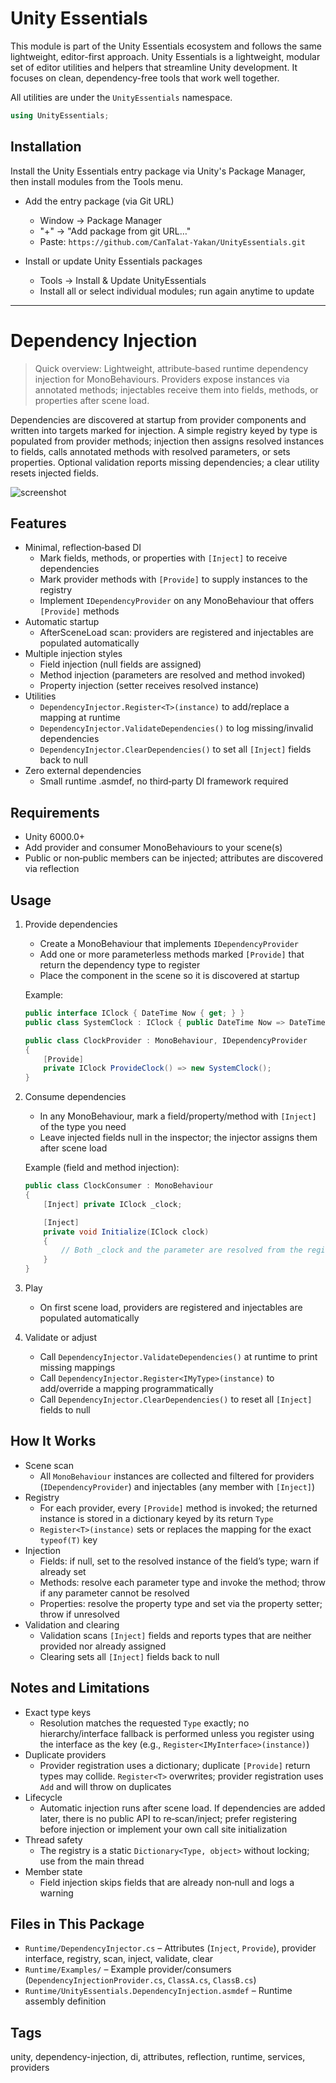 # Unity Essentials

This module is part of the Unity Essentials ecosystem and follows the same lightweight, editor-first approach.
Unity Essentials is a lightweight, modular set of editor utilities and helpers that streamline Unity development. It focuses on clean, dependency-free tools that work well together.

All utilities are under the `UnityEssentials` namespace.

```csharp
using UnityEssentials;
```

## Installation

Install the Unity Essentials entry package via Unity's Package Manager, then install modules from the Tools menu.

- Add the entry package (via Git URL)
    - Window → Package Manager
    - "+" → "Add package from git URL…"
    - Paste: `https://github.com/CanTalat-Yakan/UnityEssentials.git`

- Install or update Unity Essentials packages
    - Tools → Install & Update UnityEssentials
    - Install all or select individual modules; run again anytime to update

---

# Dependency Injection

> Quick overview: Lightweight, attribute‑based runtime dependency injection for MonoBehaviours. Providers expose instances via annotated methods; injectables receive them into fields, methods, or properties after scene load.

Dependencies are discovered at startup from provider components and written into targets marked for injection. A simple registry keyed by type is populated from provider methods; injection then assigns resolved instances to fields, calls annotated methods with resolved parameters, or sets properties. Optional validation reports missing dependencies; a clear utility resets injected fields.

![screenshot](Documentation/Screenshot.png)

## Features
- Minimal, reflection‑based DI
  - Mark fields, methods, or properties with `[Inject]` to receive dependencies
  - Mark provider methods with `[Provide]` to supply instances to the registry
  - Implement `IDependencyProvider` on any MonoBehaviour that offers `[Provide]` methods
- Automatic startup
  - AfterSceneLoad scan: providers are registered and injectables are populated automatically
- Multiple injection styles
  - Field injection (null fields are assigned)
  - Method injection (parameters are resolved and method invoked)
  - Property injection (setter receives resolved instance)
- Utilities
  - `DependencyInjector.Register<T>(instance)` to add/replace a mapping at runtime
  - `DependencyInjector.ValidateDependencies()` to log missing/invalid dependencies
  - `DependencyInjector.ClearDependencies()` to set all `[Inject]` fields back to null
- Zero external dependencies
  - Small runtime .asmdef, no third‑party DI framework required

## Requirements
- Unity 6000.0+
- Add provider and consumer MonoBehaviours to your scene(s)
- Public or non‑public members can be injected; attributes are discovered via reflection

## Usage
1) Provide dependencies
   - Create a MonoBehaviour that implements `IDependencyProvider`
   - Add one or more parameterless methods marked `[Provide]` that return the dependency type to register
   - Place the component in the scene so it is discovered at startup
   
   Example:
   ```csharp
   public interface IClock { DateTime Now { get; } }
   public class SystemClock : IClock { public DateTime Now => DateTime.Now; }

   public class ClockProvider : MonoBehaviour, IDependencyProvider
   {
       [Provide]
       private IClock ProvideClock() => new SystemClock();
   }
   ```

2) Consume dependencies
   - In any MonoBehaviour, mark a field/property/method with `[Inject]` of the type you need
   - Leave injected fields null in the inspector; the injector assigns them after scene load
   
   Example (field and method injection):
   ```csharp
   public class ClockConsumer : MonoBehaviour
   {
       [Inject] private IClock _clock;

       [Inject]
       private void Initialize(IClock clock)
       {
           // Both _clock and the parameter are resolved from the registry
       }
   }
   ```

3) Play
   - On first scene load, providers are registered and injectables are populated automatically

4) Validate or adjust
   - Call `DependencyInjector.ValidateDependencies()` at runtime to print missing mappings
   - Call `DependencyInjector.Register<IMyType>(instance)` to add/override a mapping programmatically
   - Call `DependencyInjector.ClearDependencies()` to reset all `[Inject]` fields to null

## How It Works
- Scene scan
  - All `MonoBehaviour` instances are collected and filtered for providers (`IDependencyProvider`) and injectables (any member with `[Inject]`)
- Registry
  - For each provider, every `[Provide]` method is invoked; the returned instance is stored in a dictionary keyed by its return `Type`
  - `Register<T>(instance)` sets or replaces the mapping for the exact `typeof(T)` key
- Injection
  - Fields: if null, set to the resolved instance of the field’s type; warn if already set
  - Methods: resolve each parameter type and invoke the method; throw if any parameter cannot be resolved
  - Properties: resolve the property type and set via the property setter; throw if unresolved
- Validation and clearing
  - Validation scans `[Inject]` fields and reports types that are neither provided nor already assigned
  - Clearing sets all `[Inject]` fields back to null

## Notes and Limitations
- Exact type keys
  - Resolution matches the requested `Type` exactly; no hierarchy/interface fallback is performed unless you register using the interface as the key (e.g., `Register<IMyInterface>(instance)`)
- Duplicate providers
  - Provider registration uses a dictionary; duplicate `[Provide]` return types may collide. `Register<T>` overwrites; provider registration uses `Add` and will throw on duplicates
- Lifecycle
  - Automatic injection runs after scene load. If dependencies are added later, there is no public API to re‑scan/inject; prefer registering before injection or implement your own call site initialization
- Thread safety
  - The registry is a static `Dictionary<Type, object>` without locking; use from the main thread
- Member state
  - Field injection skips fields that are already non‑null and logs a warning

## Files in This Package
- `Runtime/DependencyInjector.cs` – Attributes (`Inject`, `Provide`), provider interface, registry, scan, inject, validate, clear
- `Runtime/Examples/` – Example provider/consumers (`DependencyInjectionProvider.cs`, `ClassA.cs`, `ClassB.cs`)
- `Runtime/UnityEssentials.DependencyInjection.asmdef` – Runtime assembly definition

## Tags
unity, dependency-injection, di, attributes, reflection, runtime, services, providers
